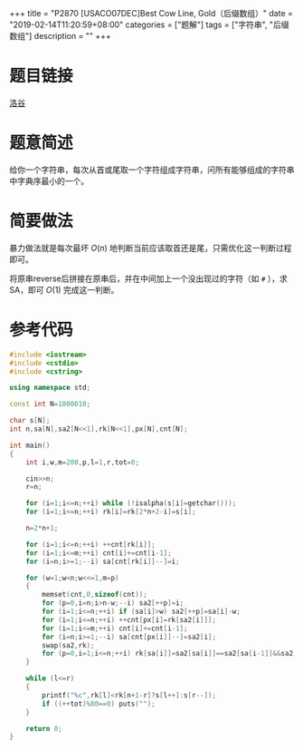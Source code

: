 +++
title = "P2870 [USACO07DEC]Best Cow Line, Gold（后缀数组）"
date = "2019-02-14T11:20:59+08:00"
categories = ["题解"]
tags = ["字符串", "后缀数组"]
description = ""
+++


# 题目链接

[洛谷](https://www.luogu.org/problemnew/show/P2870)

# 题意简述

给你一个字符串，每次从首或尾取一个字符组成字符串，问所有能够组成的字符串中字典序最小的一个。

<!--more-->

# 简要做法

暴力做法就是每次最坏 $O(n)$ 地判断当前应该取首还是尾，只需优化这一判断过程即可。

将原串reverse后拼接在原串后，并在中间加上一个没出现过的字符（如 `#` ），求SA，即可 $O(1)$ 完成这一判断。

# 参考代码

```cpp
#include <iostream>
#include <cstdio>
#include <cstring>

using namespace std;

const int N=1000010;

char s[N];
int n,sa[N],sa2[N<<1],rk[N<<1],px[N],cnt[N];

int main()
{
    int i,w,m=200,p,l=1,r,tot=0;

    cin>>n;
    r=n;

    for (i=1;i<=n;++i) while (!isalpha(s[i]=getchar()));
    for (i=1;i<=n;++i) rk[i]=rk[2*n+2-i]=s[i];

    n=2*n+1;

    for (i=1;i<=n;++i) ++cnt[rk[i]];
    for (i=1;i<=m;++i) cnt[i]+=cnt[i-1];
    for (i=n;i>=1;--i) sa[cnt[rk[i]]--]=i;

    for (w=1;w<n;w<<=1,m=p)
    {
        memset(cnt,0,sizeof(cnt));
        for (p=0,i=n;i>n-w;--i) sa2[++p]=i;
        for (i=1;i<=n;++i) if (sa[i]>w) sa2[++p]=sa[i]-w;
        for (i=1;i<=n;++i) ++cnt[px[i]=rk[sa2[i]]];
        for (i=1;i<=m;++i) cnt[i]+=cnt[i-1];
        for (i=n;i>=1;--i) sa[cnt[px[i]]--]=sa2[i];
        swap(sa2,rk);
        for (p=0,i=1;i<=n;++i) rk[sa[i]]=sa2[sa[i]]==sa2[sa[i-1]]&&sa2[sa[i]+w]==sa2[sa[i-1]+w]?p:++p;
    }

    while (l<=r)
    {
        printf("%c",rk[l]<rk[n+1-r]?s[l++]:s[r--]);
        if ((++tot)%80==0) puts("");
    }

    return 0;
}
```

